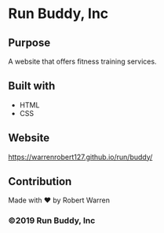 # Run Buddy, Inc

## Purpose
A website that offers fitness training services.

## Built with
* HTML
* CSS

## Website
https://warrenrobert127.github.io/run/buddy/

## Contribution
Made with ❤️ by Robert Warren

### ©️2019 Run Buddy, Inc 
